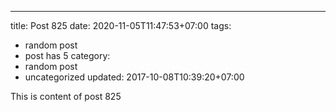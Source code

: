 ---
title: Post 825
date: 2020-11-05T11:47:53+07:00
tags:
  - random post
  - post has 5
category:
  - random post
  - uncategorized
updated: 2017-10-08T10:39:20+07:00

This is content of post 825